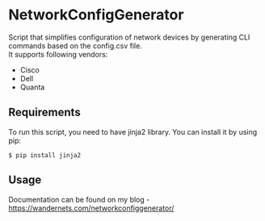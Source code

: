 # NetworkConfigGenerator

Script that simplifies configuration of network devices by generating CLI commands based on the config.csv file.<br>
It supports following vendors:
<ul>
    <li>Cisco</li>
    <li>Dell</li>
    <li>Quanta</li>
</ul>

## Requirements

To run this script, you need to have jinja2 library. You can install it by using pip:
```
$ pip install jinja2
```

## Usage

Documentation can be found on my blog - https://wandernets.com/networkconfiggenerator/

